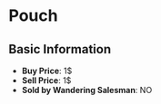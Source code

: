 # Pouch

## Basic Information

- **Buy Price**: 1$
- **Sell Price**: 1$
- **Sold by Wandering Salesman**: NO